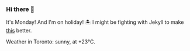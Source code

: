 ### Hi there :wave:

It's Monday! And I'm on holiday! :desert_island: I might be fighting with Jekyll to make [this](https://swissclubtoronto.ca) better.

Weather in Toronto: sunny, at +23°C.
